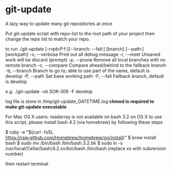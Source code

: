 git-update
==========

A lazy way to update many git repositories at once

Put git-update script with repo-list to the root path of your project
then change the repo list to match your repo.
 
to run ./git-update [-rvpb:P:f:][--branch: --fall:] [branch] [--path:] [workpath]
-v, --verbose   Print out all debug message
-r, --reset     Unsaved work will be discard (prompt)
-p, --prune     Remove all local branches with no remote branch
-c, --compare   Compare ahead/behind to the fallback branch
-b, --branch    Branch to go to; able to use part of the name, default is develop
-P, --path      Set base working path
-F, --fall      Fallback branch, default is develop
 
e.g. ./git-update -vb SOK-308 -F develop
 
log file is store in /tmp/git-update_DATETIME.log
**chmod is required to make git-update executable**
 
For Mac OS X users:
readarray is not available on bash 3.2 on OS X
to use this script, please install bash 4.2 (via homebrew) by following these steps
 
$ ruby -e "$(curl -fsSL https://raw.github.com/Homebrew/homebrew/go/install)"
$ brew install bash
$ sudo mv /bin/bash /bin/bash.3.2.bk
$ sudo ln -s /usr/local/Cellar/bash/4.2.xx/bin/bash /bin/bash (replace xx with subversion number)
 
then restart terminal
